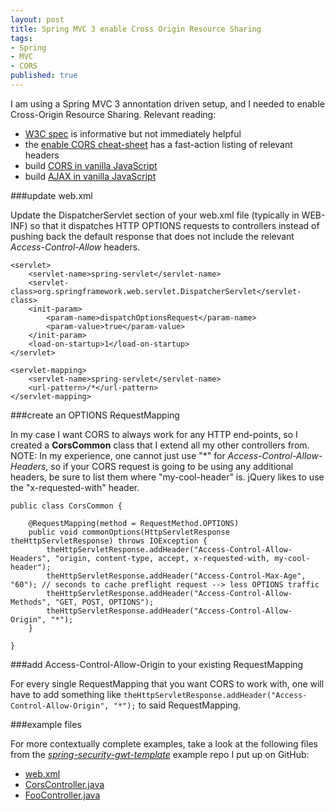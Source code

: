 ```yaml
---
layout: post
title: Spring MVC 3 enable Cross Origin Resource Sharing
tags:
- Spring
- MVC
- CORS
published: true
---
```

I am using a Spring MVC 3 annontation driven setup, and I needed to enable
Cross-Origin Resource Sharing. Relevant reading:

- [W3C spec](http://www.w3.org/TR/cors/) is informative but not immediately helpful
- the [enable CORS cheat-sheet](http://enable-cors.org/) has a fast-action listing of relevant headers
- build [CORS in vanilla JavaScript](http://www.nczonline.net/blog/2010/05/25/cross-domain-ajax-with-cross-origin-resource-sharing/)
- build [AJAX in vanilla JavaScript](http://www.xul.fr/en-xml-ajax.html)


###update web.xml

Update the DispatcherServlet section of your web.xml file (typically in WEB-INF)
so that it dispatches HTTP OPTIONS requests to controllers instead of pushing back the
default response that does not include the relevant _Access-Control-Allow_
headers.

    <servlet>
        <servlet-name>spring-servlet</servlet-name>
        <servlet-class>org.springframework.web.servlet.DispatcherServlet</servlet-class>
        <init-param>
            <param-name>dispatchOptionsRequest</param-name>
            <param-value>true</param-value>
        </init-param>
        <load-on-startup>1</load-on-startup>
    </servlet>
    
    <servlet-mapping>
        <servlet-name>spring-servlet</servlet-name>
        <url-pattern>/*</url-pattern>
    </servlet-mapping>


###create an OPTIONS RequestMapping

In my case I want CORS to always work for any HTTP end-points, so I created a
__CorsCommon__ class that I extend all my other controllers from.
NOTE: In my experience, one cannot just use "*" for _Access-Control-Allow-Headers_,
so if your CORS request is going to be using any additional headers, be sure to list them
where "my-cool-header" is. jQuery likes to use the "x-requested-with" header.

    public class CorsCommon {
        
        @RequestMapping(method = RequestMethod.OPTIONS)
        public void commonOptions(HttpServletResponse theHttpServletResponse) throws IOException {
            theHttpServletResponse.addHeader("Access-Control-Allow-Headers", "origin, content-type, accept, x-requested-with, my-cool-header");
            theHttpServletResponse.addHeader("Access-Control-Max-Age", "60"); // seconds to cache preflight request --> less OPTIONS traffic
            theHttpServletResponse.addHeader("Access-Control-Allow-Methods", "GET, POST, OPTIONS");
            theHttpServletResponse.addHeader("Access-Control-Allow-Origin", "*");
        }
    
    }


###add Access-Control-Allow-Origin to your existing RequestMapping

For every single RequestMapping that you want CORS to work with, one will have to
add something like `theHttpServletResponse.addHeader("Access-Control-Allow-Origin", "*");`
to said RequestMapping.


###example files

For more contextually complete examples, take a look at the following files from
the
[_spring-security-gwt-template_](https://github.com/jzerbe/spring-security-gwt-template)
example repo I put up on GitHub:

- [web.xml](https://github.com/jzerbe/spring-security-gwt-template/blob/master/WEB-INF/web.xml)
- [CorsController.java](https://github.com/jzerbe/spring-security-gwt-template/blob/master/src/com/vraidsys/server/CorsController.java)
- [FooController.java](https://github.com/jzerbe/spring-security-gwt-template/blob/master/src/com/vraidsys/server/FooController.java)
